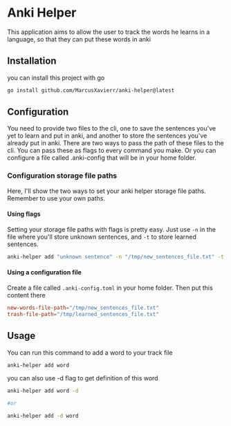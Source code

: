 # Anki Helper

This application aims to allow the user to track the words he learns in a language, so that they can put these words in anki

## Installation
you can install this project with go
```bash
go install github.com/MarcusXavierr/anki-helper@latest
```
## Configuration
You need to provide two files to the cli, one to save the sentences you've yet to learn and put in anki, and another to store the sentences you've already put in anki.
There are two ways to pass the path of these files to the cli. You can pass these as flags to every command you make. Or you can configure a file called .anki-config that will be in your home folder.

### Configuration storage file paths
Here, I'll show the two ways to set your anki helper storage file paths. Remember to use your own paths.

#### Using flags
Setting your storage file paths with flags is pretty easy. Just use `-n` in the file where you'll store unknown sentences, and `-t` to store learned sentences.

```bash
anki-helper add "unknown sentence" -n "/tmp/new_sentences_file.txt" -t "/tmp/learned_sentences_file.txt"
```
#### Using a configuration file
Create a file called `.anki-config.toml` in your home folder. Then put this content there
```toml
new-words-file-path="/tmp/new_sentences_file.txt"
trash-file-path="/tmp/learned_sentences_file.txt"
```

## Usage
You can run this command to add a word to your track file

```bash
anki-helper add word
```
you can also use -d flag to get definition of this word

```bash
anki-helper add word -d

#or

anki-helper add -d word
```
